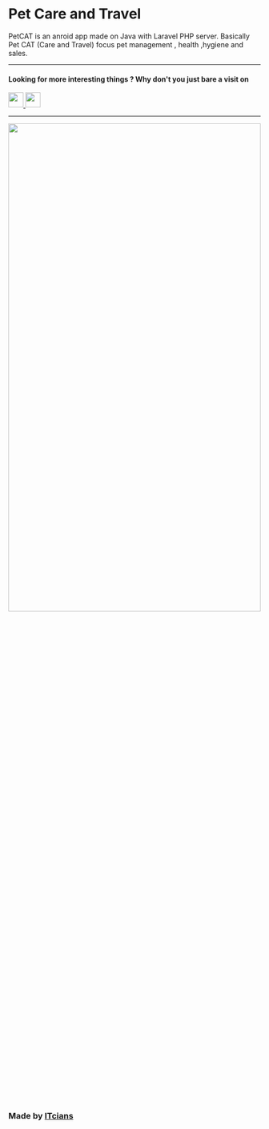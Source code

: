 <h1>Pet Care and Travel</h1>
<p>PetCAT is an anroid app made on Java with Laravel PHP server. Basically Pet CAT (Care and Travel) focus pet
        management , health ,hygiene and sales.</p>
<hr>
<h4>Looking for more interesting things ? Why don't you just bare a visit on</h4>
    <a href='https://facebook.com/itcianx'>
        <img src='https://cdn-icons-png.flaticon.com/512/5968/5968764.png' width="30" height="30">
    </a>
    <a href='https://www.youtube.com/channel/UCFuPSGbeycB4ZPAFhIYQfQA'>
        <img src='https://cdn-icons-png.flaticon.com/512/1384/1384060.png' width="30" height="30">
    </a>
    <hr>
    <img src='https://itcians.com/wp-content/uploads/2022/02/Logo-of-ITcians-01-scaled.jpg'
        style="width:100%;height:50%">
    <h3>Made by <a href='https://itcians.com'>ITcians</a></h3><br>
